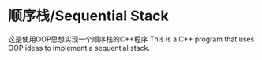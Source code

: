 # 顺序栈/Sequential Stack
这是使用OOP思想实现一个顺序栈的C++程序
This is a C++ program that uses OOP ideas to implement a sequential stack.
